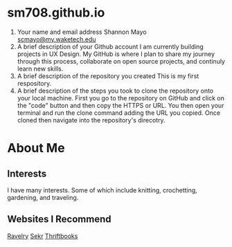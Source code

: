 # sm708.github.io
1. Your name and email address
Shannon Mayo scmayo@my.waketech.edu
2. A brief description of your Github account
I am currently building projects in UX Design. My GitHub is where I plan to share my journey through this process, collaborate on open source projects, and continuly learn new skills.
3. A brief description of the repository you created
This is my first respository.
4. A brief description of the steps you took to clone the repository onto your local machine.
First you go to the repository on GitHub and click on the "code" button and then copy the HTTPS or URL. You then open your terminal and run the clone command adding the URL you copied. Once cloned then navigate into the repository's direcotry.
# About Me
## Interests
I have many interests. Some of which include knitting, crochetting, gardening, and traveling.

## Websites I Recommend
[Ravelry](https://www.ravelry.com/account/login)
[Sekr](https://www.sekr.com/)
[Thriftbooks](https://www.thriftbooks.com/?utm_source=google&utm_medium=cpc&utm_campaign=hawk_top_searches_customer_acquisition&utm_adgroup=&utm_term=buy%20used%20books%20online&utm_content=602631635693&gad_source=1&gclid=Cj0KCQjwgL-3BhDnARIsAL6KZ6-lMuxEMWzrIgMLaJq19WPktrKBA725yNIHqQj3Cs7q7TiQdiK19BcaAuZyEALw_wcB)
